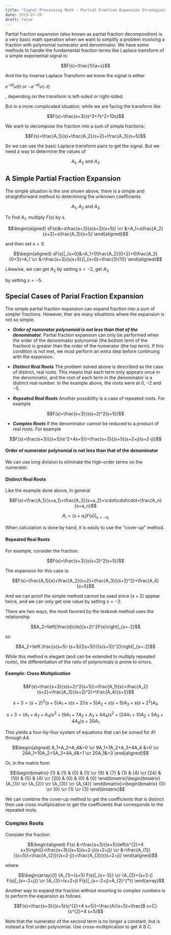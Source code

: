 ```yaml
---
title: "Signal Processing Math - Partial Fraction Expansion Strategies"
date: 2019-07-28
draft: false
---
```


Partial fraction expansion (also known as partial fraction decomposition) is a very basic math operation when we want to simplify a problem involving a fraction with polynomial numerator and denominator. We have some methods to handle the fundamental fraction terms like Laplace transform of a simple exponential signal is:

<!--more-->

$$F(s)=\frac{1}{a+s}$$

And the by inverse Laplace Transform we know the signal is either 

$e^{-at}u(t)$ or $-e^{-at}u(-t)$

, depending on the transform is left-sided or right-sided.

But in a more complicated situation, while we are facing the transform like

$$F(s)=\frac{s+3}{s^3+7s^2+10s}$$

We want to decompose the fraction into a sum of simple fractions:

$$F(s)=\frac{A_1}{s}+\frac{A_2}{s+2}+\frac{A_3}{s+5}$$

So we can use the basic Laplace transform pairs to get the signal. But we need a way to determine the values of 

$$A_1,\ A_2 \text{ and }A_3$$

## A Simple Partial Fraction Expansion

The simple situation is the one shown above, there is a simple and straightforward method to determining the unknown coefficients

$$A_1,\ A_2 \text{ and }A_3$$

To find $A_1$, multiply $F(s)$ by $s$.

$$\begin{aligned}
sF(s)&=s\frac{s+3}{s(s+2)(s+5)} \cr 
&=A_1+s\frac{A_2}{s+2}+s\frac{A_3}{s+5}
\end{aligned}$$

and then set $s=0$.

$$\begin{aligned}
sF(s)|_{s=0}&=A_1+0\frac{A_2}{0+2}+0\frac{A_3}{0+5}=A_1 \cr
&=\frac{s+3}{s(s+5)}|_{s=0}=\frac{3}{10}
\end{aligned}$$

Likewise, we can get $A_2$ by setting $s=-2$, get $A_3$

by setting $s=-5$.

## Special Cases of Parial Fraction Expansion

The simple partial fraction expansion can expand fraction into a sum of simpler fractions. However, ther are many situations where the expansion is not so simple.

* ***Order of numerator polynomial is not less than that of the denominator.*** Partial fraction expansion can only be performed when the order of the denominator polynomial (the bottom term of the fraction) is greater than the order of the numerator (the top term).  If this condition is not met, we must perform an extra step before continuing with the expansion.

* ***DIstinct Real Roots*** The problem solved above is described as the case of distinct, real roots.   This means that each term only appears once in the denominator, and the root of each term in the denominator is a distinct real number.  In the example above, the roots were at $0$, $-2$ and $-5$.

* ***Repeated Real Roots*** Another possibility is a case of repeated roots. For example

$$F(s)=\frac{s+3}{s(s+2)^2(s+5)}$$

* ***Complex Roots*** If the denominator cannot be reduced to a product of real roots. For example

$$F(s)=\frac{s+3}{(s+5)(s^2+4s+5)}=\frac{s+3}{(s+5)(s+2+j)(s+2-j)}$$

#### Order of numerator polynomial is not less than that of the denominator

We can use long division to eliminate the high-order terms on the numerater.

#### Distinct Real Roots

Like the example done above, In general

$$F(s)=\frac{A_1}{s+a_1}+\frac{A_2}{s+a_2}+\cdot\cdot\cdot+\frac{A_n}{s+a_n}$$

$$A_i=(s+a_i)F(s)|_{s=-a_i}$$

When calculation is done by hand, it is easily to use the "cover-up" method.

#### Repeated Real Roots

For example, consider the fraction:

$$F(s)=\frac{s+3}{s(s+2)^2(s+5)}$$

The expansion for this case is:

$$F(s)=\frac{A_1}{s}+\frac{A_2}{s+2}+\frac{A_3}{(s+2)^2}+\frac{A_4}{s+5}$$

And we can proof the simple method cannot be used since $(s+2)$ appear twice, and we can only get one value by setting $s=-2$.

There are two ways, the most favored by the texbook method uses the relationship

$$A_2=\left[\frac{d}{ds}(s+2)^2F(s)\right]_{s=-2}$$

so

$$A_2=\left.\frac{s(s+5)-(s+3)(2s+5)}{(s(s+5))^2}\right|_{s=-2}$$

While this method is elegant (and can be extended to multiply repeated roots), the differentiation of the ratio of polynomials is prone to errors.

##### Example: Cross Multiplication

$$F(s)=\frac{s+3}{s(s+2)^2(s+5)}=\frac{A_1}{s}+\frac{A_2}{s+2}+\frac{A_3}{(s+2)^2}+\frac{A_4}{s+5}$$

$$s+3=(s+2)^2(s+5)A_1+s(s+2)(s+5)A_2+s(s+5)A_3+s(s+2^2)A_4$$

$$s+3=(A_1+A_2+A_4)s^3+(9A_1+7A_2+A_3+4A_4)s^2+(24A_1+10A_2+5A_3+4A_4)s+20A_1 $$

This yields a four-by-four system of equations that can be solved for A1 through A4.


$$\begin{aligned}
A_1+A_2+A_4&=0 \cr
9A_1+7A_2+A_3+4A_4 &=0 \cr
24A_1+10A_2+5A_3+4A_4&=1 \cr
20A_1&=3
\end{aligned}$$

Or, in the matrix form

$$\begin{bmatrix}
{1} & {1} & {0} & {1} \cr
{9} & {7} & {1} & {4} \cr
{24} & {10} & {5} & {4} \cr
{20} & {0} & {0} & {0}
\end{bmatrix}\begin{bmatrix}
{A_{1}} \cr
{A_{2}} \cr
{A_{3}} \cr
{A_{4}}
\end{bmatrix}=\begin{bmatrix}
{0} \cr
{0} \cr
{1} \cr
{3}
\end{bmatrix}$$

We can combine the cover-up method to get the coefficients that is distinct then use cross multiplication to get the coefficients that corresponds to the repeated roots.

### Complex Roots

Consider the fraction

$$\begin{aligned}
F(s) &=\frac{s+3}{(s+5)\left(s^{2}+4 s+5\right)}=\frac{s+3}{(s+5)(s+2-j)(s+2+j)} \cr
&=\frac{A_{1}}{(s+5)}+\frac{A_{2}}{(s+2-j)}+\frac{A_{3}}{(s+2+j)}
\end{aligned}$$

where

$$\begin{array}{l}
{A_{1}=(s+5) F(s)|_{s=-5}} \cr
{A_{2}=(s+2-j) F(s)|_{s=-2+j}} \cr
{A_{3}=(s+2+j) F(s)|_{s=-2+j}=A_{2}^{*}}
\end{array}$$

Another way to expand the fraction without resorting to complex numbers is to perform the expansion as follows.

$$F(s)=\frac{s+3}{(s+5)(s^{2}+4 s+5)}=\frac{A}{s+5}+\frac{B s+C}{s^{2}+4 s+5}$$

Note that the numerator of the second term is no longer a constant, but is instead a first order polynomial. Use cross-multiplication to get A B C.
